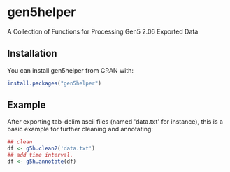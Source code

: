 
<!-- README.md is generated from README.Rmd. Please edit that file -->
gen5helper
==========

A Collection of Functions for Processing Gen5 2.06 Exported Data

Installation
------------

You can install gen5helper from CRAN with:

``` r
install.packages("gen5helper")
```

Example
-------

After exporting tab-delim ascii files (named 'data.txt' for instance), this is a basic example for further cleaning and annotating:

``` r
## clean
df <- g5h.clean2('data.txt')
## add time interval.
df <- g5h.annotate(df)
```
